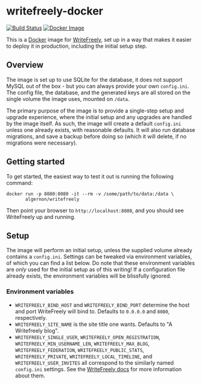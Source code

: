 # writefreely-docker

[![Build Status](https://ci.madhouse-project.org/api/badges/algernon/writefreely-docker/status.svg?branch=master)](https://ci.madhouse-project.org/algernon/writefreely-docker)
[![Docker Image](https://img.shields.io/badge/docker-latest-blue?style=flat-square)](https://hub.docker.com/r/algernon/writefreely)

This is a [Docker][docker] image for [WriteFreely][writefreely], set up in a way
that makes it easier to deploy it in production, including the initial setup step.

 [docker]: https://www.docker.com/
 [writefreely]: https://github.com/writeas/writefreely

## Overview

The image is set up to use SQLite for the database, it does not support MySQL
out of the box - but you can always provide your own `config.ini`. The config
file, the database, and the generated keys are all stored on the single volume
the image uses, mounted on `/data`.

The primary purpose of the image is to provide a single-step setup and upgrade
experience, where the initial setup and any upgrades are handled by the image
itself. As such, the image will create a default `config.ini` unless one already
exists, with reasonable defaults. It will also run database migrations, and save
a backup before doing so (which it will delete, if no migrations were
necessary).

## Getting started

To get started, the easiest way to test it out is running the following command:

```shell
docker run -p 8080:8080 -it --rm -v /some/path/to/data:/data \
       algernon/writefreely
```

Then point your browser to `http://localhost:8080`, and you should see
WriteFreely up and running.

## Setup

The image will perform an initial setup, unless the supplied volume already
contains a `config.ini`. Settings can be tweaked via environment variables, of
which you can find a list below. Do note that these environment variables are
*only* used for the initial setup as of this writing! If a configuration file
already exists, the environment variables will be blissfully ignored.

### Environment variables

- `WRITEFREELY_BIND_HOST` and `WRITEFREELY_BIND_PORT` determine the host and port WriteFreely will bind to. Defaults to `0.0.0.0` and `8080`, respectively.
- `WRITEFREELY_SITE_NAME` is the site title one wants. Defaults to "A Writefreely blog".
- `WRITEFREELY_SINGLE_USER`, `WRITEFREELY_OPEN_REGISTRATION`,
  `WRITEFREELY_MIN_USERNAME_LEN`, `WRITEFREELY_MAX_BLOG`,
  `WRITEFREELY_FEDERATION`, `WRITEFREELY_PUBLIC_STATS`, `WRITEFREELY_PRIVATE`,
  `WRITEFREELY_LOCAL_TIMELINE`, and `WRITEFREELY_USER_INVITES` all correspond to
  the similarly named `config.ini` settings. See the [WriteFreely docs][wf:docs]
  for more information about them.

 [wf:docs]: https://writefreely.org/docs/latest/admin/config
